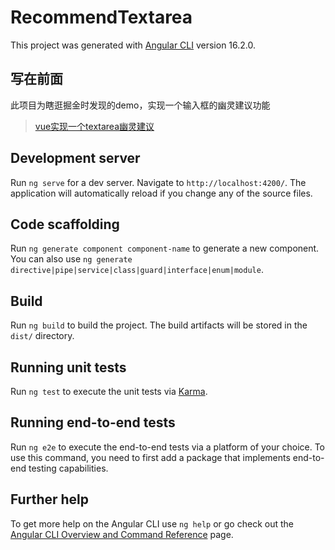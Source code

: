 # RecommendTextarea

This project was generated with [Angular CLI](https://github.com/angular/angular-cli) version 16.2.0.

## 写在前面
此项目为瞎逛掘金时发现的demo，实现一个输入框的幽灵建议功能

> [vue实现一个textarea幽灵建议](https://juejin.cn/post/7273674732448120895)

## Development server

Run `ng serve` for a dev server. Navigate to `http://localhost:4200/`. The application will automatically reload if you change any of the source files.

## Code scaffolding

Run `ng generate component component-name` to generate a new component. You can also use `ng generate directive|pipe|service|class|guard|interface|enum|module`.

## Build

Run `ng build` to build the project. The build artifacts will be stored in the `dist/` directory.

## Running unit tests

Run `ng test` to execute the unit tests via [Karma](https://karma-runner.github.io).

## Running end-to-end tests

Run `ng e2e` to execute the end-to-end tests via a platform of your choice. To use this command, you need to first add a package that implements end-to-end testing capabilities.

## Further help

To get more help on the Angular CLI use `ng help` or go check out the [Angular CLI Overview and Command Reference](https://angular.io/cli) page.
